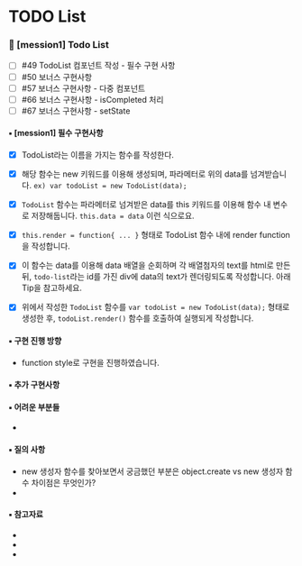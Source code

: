 # TODO List

### 📌 [mession1] Todo List
- [ ] #49 TodoList 컴포넌트 작성 - 필수 구현 사항
- [ ] #50 보너스 구현사항
- [ ] #57 보너스 구현사항 - 다중 컴포넌트
- [ ] #66 보너스 구현사항 - isCompleted 처리
- [ ] #67 보너스 구현사항 - setState

#### ▪ [mession1] 필수 구현사항 

- [X] TodoList라는 이름을 가지는 함수를 작성한다.
- [X] 해당 함수는 new 키워드를 이용해 생성되며, 파라메터로 위의 data를 넘겨받습니다. `ex) var todoList = new TodoList(data);`
- [X] `TodoList` 함수는 파라메터로 넘겨받은 data를 this 키워드를 이용해 함수 내 변수로 저장해둡니다. `this.data = data` 이런 식으로요.
- [X] `this.render = function{ ... }` 형태로 TodoList 함수 내에 render function을 작성합니다.
- [X] 이 함수는 data를 이용해 data 배열을 순회하며 각 배열첨자의 text를 html로 만든 뒤, `todo-list`라는 id를 가진 div에 data의 text가 렌더링되도록 작성합니다. 아래 Tip을 참고하세요.
- [X] 위에서 작성한 `TodoList` 함수를 `var todoList = new TodoList(data);` 형태로 생성한 후, `todoList.render()` 함수를 호출하여 실행되게 작성합니다.


#### ▪ 구현 진행 방향
- function style로 구현을 진행하였습니다.


#### ▪ 추가 구현사항


#### ▪ 어려운 부분들 
-


#### ▪ 질의 사항
- new 생성자 함수를 찾아보면서 궁금했던 부분은 object.create vs new 생성자 함수 차이점은 무엇인가?
- 



#### ▪ 참고자료 
- 
- 
- 


